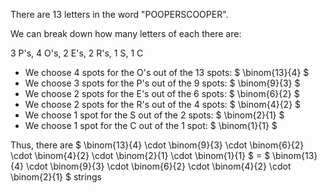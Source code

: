 There are 13 letters in the word "POOPERSCOOPER".

We can break down how many letters of each there are:

3 P's, 4 O's, 2 E's, 2 R's, 1 S, 1 C

<ul>
    <li> We choose 4 spots for the O's out of the 13 spots: $ \binom{13}{4} $
    <li> We choose 3 spots for the P's out of the 9 spots: $ \binom{9}{3} $
    <li> We choose 2 spots for the E's out of the 6 spots: $ \binom{6}{2} $
    <li> We choose 2 spots for the R's out of the 4 spots: $ \binom{4}{2} $
    <li> We choose 1 spot for the S out of the 2 spots: $ \binom{2}{1} $
    <li> We choose 1 spot for the C out of the 1 spot: $ \binom{1}{1} $
</ul>

Thus, there are $ \binom{13}{4} \cdot \binom{9}{3} \cdot \binom{6}{2} \cdot \binom{4}{2} \cdot \binom{2}{1} \cdot \binom{1}{1} $ = $ \binom{13}{4} \cdot \binom{9}{3} \cdot \binom{6}{2} \cdot \binom{4}{2} \cdot \binom{2}{1} $ strings
